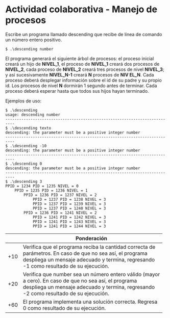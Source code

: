 # Actividad colaborativa - Manejo de procesos
Escribe un programa llamado descending que recibe de línea de comando un número entero positivo.

```
$ .\descending number
```

El programa generará el siguiente árbol de procesos: el proceso inicial creará un hijo de **NIVEL_1**, el proceso de **NIVEL_1** creará dos procesos de **NIVEL_2**, cada proceso de **NIVEL_2** creará tres procesos de nivel **NIVEL_3**; y así sucesivamente **NIVEL_N-1** creará **N** procesos de **NIV EL_N**. Cada proceso deberá desplegar información sobre el id de su padre y su propio id. Los procesos de nivel **N** dormirán 1 segundo antes de terminar. Cada proceso deberá esperar hasta que todos sus hijos hayan terminado.

Ejemplos de uso:
```
$ .\descending
usage: descending number
--------------------------------------------------------------------------
$ .\descending texto
descending: the parameter must be a positive integer number
--------------------------------------------------------------------------
$ .\descending -10
descending: the parameter must be a positive integer number
--------------------------------------------------------------------------
$ .\descending 0
descending: the parameter must be a positive integer number
--------------------------------------------------------------------------
$ .\descending 3
PPID = 1234 PID = 1235 NIVEL = 0
	PPID = 1235 PID = 1236 NIVEL = 1
		PPID = 1236 PID = 1237 NIVEL = 2
			PPID = 1237 PID = 1238 NIVEL = 3
			PPID = 1237 PID = 1239 NIVEL = 3
			PPID = 1237 PID = 1240 NIVEL = 3
		PPID = 1236 PID = 1241 NIVEL = 2
			PPID = 1241 PID = 1242 NIVEL = 3
			PPID = 1241 PID = 1243 NIVEL = 3
			PPID = 1241 PID = 1244 NIVEL = 3
```

|     | Ponderación                                                                                                                                                                                                |
|-----|------------------------------------------------------------------------------------------------------------------------------------------------------------------------------------------------------------|
| +10 | Verifica que el programa reciba la cantidad correcta de<br>parámetros. En caso de que no sea así, el programa<br>despliega un mensaje adecuado y termina, regresando<br>-1 como resultado de su ejecución. |
| +20 | Verifica que number sea un número entero válido (mayor<br>a cero). En caso de que no sea así, el programa<br>despliega un mensaje adecuado y termina, regresando<br>-2 como resultado de su ejecución.     |
| +60 | El programa implementa una solución correcta. Regresa<br>0 como resultado de su ejecución.                                                                                                                 |
